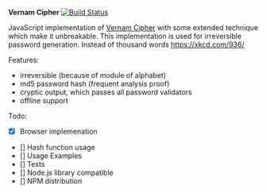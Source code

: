 **Vernam Cipher**
[![Build Status](https://travis-ci.org/zeckson/vernam-cipher.svg?branch=master)](https://travis-ci.org/zeckson/vernam-cipher)

JavaScript implementation of [Vernam Cipher](https://en.wikipedia.org/wiki/Gilbert_Vernam#The_Vernam_cipher) with some extended technique which make it unbreakable. This implementation is used for irreversible password generation.
Instead of thousand words https://xkcd.com/936/

Features:
- irreversible (because of module of alphabet)
- md5 password hash (frequent analysis proof)
- cryptic output, which passes all password validators
- offline support

Todo:
- [x] Browser implemenation
- [] Hash function usage
- [] Usage Examples
- [] Tests
- [] Node.js library compatible
- [] NPM distribution